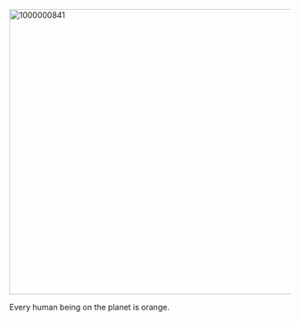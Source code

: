 <img width="512" height="512" alt="1000000841" src="https://github.com/user-attachments/assets/a5ec6b44-6e91-4fc8-afac-f16e2d142de8" />

Every human being on the planet is orange. 
